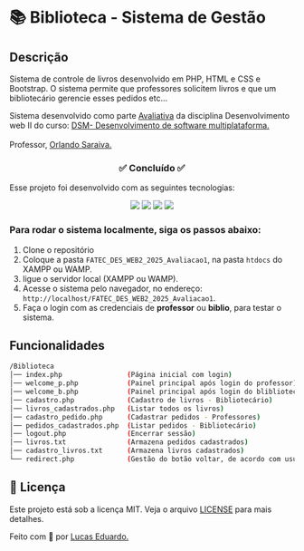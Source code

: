 <h1>📚 Biblioteca - Sistema de Gestão </h1>

## Descrição
Sistema de controle de livros desenvolvido em PHP, HTML e CSS e Bootstrap. O sistema permite que professores solicitem livros e que um bibliotecário gerencie esses pedidos etc...

Sistema desenvolvido como parte [Avaliativa](https://github.com/orlandosaraivajr/FATEC_2025_1SEM_DW2/tree/main/avaliacao1) da disciplina Desenvolvimento web II  do curso: <a href="https://fatecararas.cps.sp.gov.br/tecnologia-em-desenvolvimento-de-softwares-multiplataforma/">DSM- Desenvolvimento de software multiplataforma.</a>
<br>
<br>
Professor, <a href="https://github.com/orlandosaraivajr">Orlando Saraiva.</a>

<h3 align="center">✅ Concluído ✅</h3>

 Esse projeto foi desenvolvido com as seguintes tecnologias:

<p align="center">
  <img src="https://img.shields.io/badge/PHP-777BB4?style=for-the-badge&logo=php&logoColor=white"/>
  <img src="https://img.shields.io/badge/HTML5-E34F26?style=for-the-badge&logo=html5&logoColor=white"/>
  <img src="https://img.shields.io/badge/CSS3-1572B6?style=for-the-badge&logo=css3&logoColor=white"/>
  <img src="https://img.shields.io/badge/Bootstrap-563D7C?style=for-the-badge&logo=bootstrap&logoColor=white"/>
</p>

### Para rodar o sistema localmente, siga os passos abaixo:
1. Clone o repositório
2. Coloque a pasta `FATEC_DES_WEB2_2025_Avaliacao1`, na pasta `htdocs` do XAMPP ou WAMP.
3. ligue o servidor local (XAMPP ou WAMP).
4. Acesse o sistema pelo navegador, no endereço: `http://localhost/FATEC_DES_WEB2_2025_Avaliacao1`.
5. Faça o login com as credenciais de **professor** ou **biblio**, para testar o sistema.


## Funcionalidades

```bash
/Biblioteca
│── index.php                (Página inicial com login)
│── welcome_p.php            (Painel principal após login do professor)
│── welcome_b.php            (Painel principal após login do blibliotecário)
│── cadastro.php             (Cadastro de livros - Bibliotecário)
│── livros_cadastrados.php   (Listar todos os livros)
│── cadastro_pedido.php      (Cadastrar pedidos - Professores)
│── pedidos_cadastrados.php  (Listar pedidos - Bibliotecário)
│── logout.php               (Encerrar sessão)
│── livros.txt               (Armazena pedidos cadastrados)
│── cadastro_livros.txt      (Armazena livros cadastrados)     
└── redirect.php             (Gestão do botão voltar, de acordo com usuario logado na página livros_cadastrados.php)
```

## 📝 Licença

Este projeto está sob a licença MIT. Veja o arquivo [LICENSE](LICENSE) para mais detalhes.

Feito com 💜 por [Lucas Eduardo.](https://linktr.ee/lucas.007)

